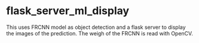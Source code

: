 # flask_server_ml_display
This uses FRCNN model as object detection and a flask server to display the images of the prediction. The weigh of the FRCNN is read with OpenCV.
